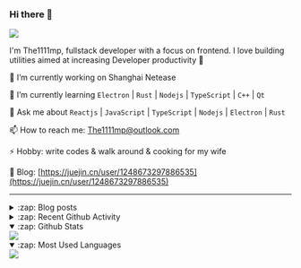 ### Hi there 👋

![](https://komarev.com/ghpvc/?username=1111mp&color=green)

I'm The1111mp, fullstack developer with a focus on frontend. I love building utilities aimed at increasing Developer productivity 🙌

🔭 I’m currently working on Shanghai Netease

🌱 I’m currently learning `Electron` | `Rust` | `Nodejs` | `TypeScript` | `C++` | `Qt`

💬 Ask me about `Reactjs` | `JavaScript` | `TypeScript` | `Nodejs` | `Electron` | `Rust`

📫 How to reach me: <a href="mailto:The1111mp@outlook.com">The1111mp@outlook.com</a>

⚡ Hobby: write codes & walk around & cooking for my wife

📖 Blog: [https://juejin.cn/user/1248673297886535](https://juejin.cn/user/1248673297886535)

***

<details>
  <summary>:zap: Blog posts</summary>

  - [这里有从零开始构建现代化前端UI组件库所需要的一切](https://juejin.cn/post/7324011329883045915)
  - [使用 nvm-desktop 轻松安装和管理多个 node 版本](https://juejin.cn/post/7267791228872179727)
  - [Electron 中集成 SQLite3 数据库的最佳实践](https://juejin.cn/post/7202807471881306172)
  - [从0开发IM，单聊群聊在线离线消息以及消息的已读未读功能](https://juejin.cn/post/7202583557751865401)
  - [Electron（网页）中实现接近微信消息发送体验的消息输入框及界面](https://juejin.cn/post/7252505446396575781)
  - [Qt中基于QWebEngineView和QWebChannel实现与web的交互](https://juejin.cn/post/7238423148555501629)
</details>

<details>
  <summary>:zap: Recent Github Activity</summary>

  <!--START_SECTION:activity-->
1. 🗣 Commented on [#103](https://github.com/1111mp/nvm-desktop/issues/103#issuecomment-2262814683) in [1111mp/nvm-desktop](https://github.com/1111mp/nvm-desktop)
2. 🗣 Commented on [#2667](https://github.com/umijs/qiankun/issues/2667#issuecomment-2262647334) in [umijs/qiankun](https://github.com/umijs/qiankun)
3. 🗣 Commented on [#101](https://github.com/1111mp/nvm-desktop/issues/101#issuecomment-2252179915) in [1111mp/nvm-desktop](https://github.com/1111mp/nvm-desktop)
4. 🗣 Commented on [#10](https://github.com/1111mp/nvmd-command/issues/10#issuecomment-2238535813) in [1111mp/nvmd-command](https://github.com/1111mp/nvmd-command)
5. 🗣 Commented on [#9](https://github.com/1111mp/nvmd-command/issues/9#issuecomment-2235180882) in [1111mp/nvmd-command](https://github.com/1111mp/nvmd-command)
6. 🗣 Commented on [#99](https://github.com/1111mp/nvm-desktop/issues/99#issuecomment-2225112059) in [1111mp/nvm-desktop](https://github.com/1111mp/nvm-desktop)
7. 🗣 Commented on [#91](https://github.com/1111mp/nvm-desktop/issues/91#issuecomment-2224983934) in [1111mp/nvm-desktop](https://github.com/1111mp/nvm-desktop)
8. 🗣 Commented on [#8255](https://github.com/tauri-apps/tauri/issues/8255#issuecomment-2224312121) in [tauri-apps/tauri](https://github.com/tauri-apps/tauri)
9. 🗣 Commented on [#8255](https://github.com/tauri-apps/tauri/issues/8255#issuecomment-2198004346) in [tauri-apps/tauri](https://github.com/tauri-apps/tauri)
10. 🗣 Commented on [#96](https://github.com/1111mp/nvm-desktop/issues/96#issuecomment-2196682306) in [1111mp/nvm-desktop](https://github.com/1111mp/nvm-desktop)
  <!--END_SECTION:activity-->
</details>

<details open>
  <summary>:zap: Github Stats</summary>

  <img align="center" src="https://github-readme-stats-sigma-five.vercel.app/api?username=1111mp&show_icons=true&hide_border=true&theme=gruvbox" />
</details>

<details open>
  <summary>:zap: Most Used Languages</summary>

  <img align="center" src="https://github-readme-stats-sigma-five.vercel.app/api/top-langs/?username=1111mp&layout=compact&show_icons=true&hide_border=true&theme=gruvbox" />
</details>


<!--
**1111mp/1111mp** is a ✨ _special_ ✨ repository because its `README.md` (this file) appears on your GitHub profile.

Here are some ideas to get you started:

- 🔭 I’m currently working on ...
- 🌱 I’m currently learning ...
- 👯 I’m looking to collaborate on ...
- 🤔 I’m looking for help with ...
- 💬 Ask me about ...
- 📫 How to reach me: ...
- 😄 Pronouns: ...
- ⚡ Fun fact: ...
-->
